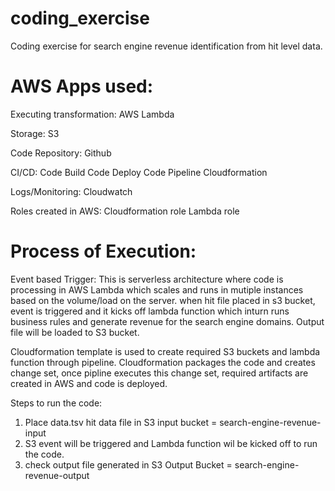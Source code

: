 # coding_exercise
Coding exercise for search engine revenue identification from hit level data.

# AWS Apps used:
Executing transformation:
AWS Lambda

Storage:
S3

Code Repository:
Github

CI/CD:
Code Build
Code Deploy
Code Pipeline
Cloudformation

Logs/Monitoring:
Cloudwatch

Roles created in AWS:
Cloudformation role
Lambda role


# Process of Execution:

Event based Trigger:
This is serverless architecture where code is processing in AWS Lambda which scales and runs in mutiple instances based on the volume/load on the server.
when hit file placed in s3 bucket, event is triggered and it kicks off lambda function which inturn runs business rules and generate revenue for the search engine domains. Output file will be loaded to S3 bucket.

Cloudformation template is used to create required S3 buckets and lambda function through pipeline. 
Cloudformation packages the code and creates change set, once pipline executes this change set, required artifacts are created in AWS and code is deployed. 

Steps to run the code:
1. Place data.tsv hit data file in S3 input bucket = search-engine-revenue-input
2. S3 event will be triggered and Lambda function wil be kicked off to run the code.
3. check output file generated in S3 Output Bucket = search-engine-revenue-output






